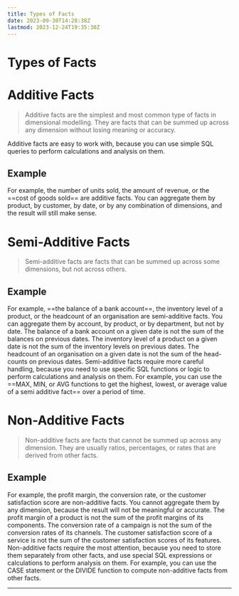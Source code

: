 ```yaml
---
title: Types of Facts
date: 2023-09-30T14:28:38Z
lastmod: 2023-12-24T19:35:30Z
---
```


# Types of Facts

# Additive Facts

> Additive facts are the simplest and most common type of facts in dimensional modelling. They are facts that can be summed up across any dimension without losing meaning or accuracy.

Additive facts are easy to work with, because you can use simple SQL queries to perform calculations and analysis on them.

## Example

For example, the number of units sold, the amount of revenue, or the ==cost of goods sold== are additive facts. You can aggregate them by product, by customer, by date, or by any combination of dimensions, and the result will still make sense.

# Semi-Additive Facts

> Semi-additive facts are facts that can be summed up across some dimensions, but not across others.

## Example

For example, ==the balance of a bank account==, the inventory level of a product, or the headcount of an organisation are semi-additive facts. You can aggregate them by account, by product, or by department, but not by date. The balance of a bank account on a given date is not the sum of the balances on previous dates. The inventory level of a product on a given date is not the sum of the inventory levels on previous dates. The headcount of an organisation on a given date is not the sum of the head-counts on previous dates. Semi-additive facts require more careful handling, because you need to use specific SQL functions or logic to perform calculations and analysis on them. For example, you can use the ==MAX, MIN, or AVG functions to get the highest, lowest, or average value of a semi additive fact== over a period of time.

# Non-Additive Facts

> Non-additive facts are facts that cannot be summed up across any dimension. They are usually ratios, percentages, or rates that are derived from other facts.

## Example

For example, the profit margin, the conversion rate, or the customer satisfaction score are non-additive facts. You cannot aggregate them by any dimension, because the result will not be meaningful or accurate. The profit margin of a product is not the sum of the profit margins of its components. The conversion rate of a campaign is not the sum of the conversion rates of its channels. The customer satisfaction score of a service is not the sum of the customer satisfaction scores of its features. Non-additive facts require the most attention, because you need to store them separately from other facts, and use special SQL expressions or calculations to perform analysis on them. For example, you can use the CASE statement or the DIVIDE function to compute non-additive facts from other facts.

---
